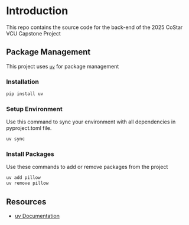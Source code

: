 # Introduction

This repo contains the source code for the back-end of the 2025 CoStar VCU Capstone Project

## Package Management

This project uses [`uv`](https://github.com/astral-sh/uv) for package management

### Installation

```sh
pip install uv
```

### Setup Environment

Use this command to sync your environment with all dependencies in pyproject.toml file.

```sh
uv sync
```

### Install Packages

Use these commands to add or remove packages from the project

```sh
uv add pillow
uv remove pillow
```

## Resources

- [uv Documentation](https://docs.astral.sh/uv/)
